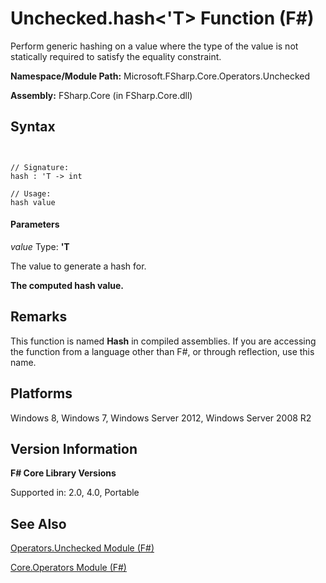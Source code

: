 # Unchecked.hash<'T> Function (F#)

Perform generic hashing on a value where the type of the value is not statically required to satisfy the equality constraint.

**Namespace/Module Path:** Microsoft.FSharp.Core.Operators.Unchecked

**Assembly:** FSharp.Core (in FSharp.Core.dll)


## Syntax


```


// Signature:
hash : 'T -> int

// Usage:
hash value

```



#### Parameters
*value*
Type: **'T**


The value to generate a hash for.



**The computed hash value.**
## Remarks
This function is named **Hash** in compiled assemblies. If you are accessing the function from a language other than F#, or through reflection, use this name.


## Platforms
Windows 8, Windows 7, Windows Server 2012, Windows Server 2008 R2


## Version Information
**F# Core Library Versions**

Supported in: 2.0, 4.0, Portable




## See Also
[Operators.Unchecked Module &#40;F&#35;&#41;](Operators.Unchecked+Module+%28FSharp%29.md)

[Core.Operators Module &#40;F&#35;&#41;](Core.Operators+Module+%28FSharp%29.md)

